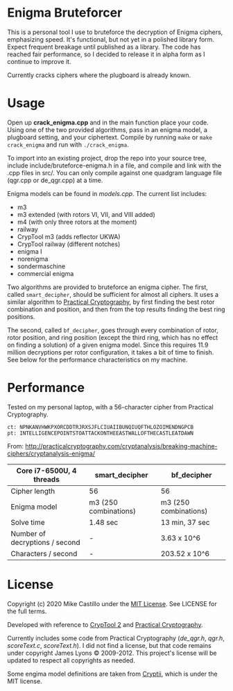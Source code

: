 # Enigma Bruteforcer

This is a personal tool I use to bruteforce the decryption of Enigma ciphers, emphasizing speed. It's functional, but not yet in a polished library form. Expect frequent breakage until published as a library. The code has reached fair performance, so I decided to release it in alpha form as I continue to improve it.

Currently cracks ciphers where the plugboard is already known.


# Usage

Open up **crack_enigma.cpp** and in the main function place your code. Using one of the two provided algorithms, pass in an enigma model, a plugboard setting, and your ciphertext. Compile by running `make` or `make crack_enigma` and run with `./crack_enigma`.

To import into an existing project, drop the repo into your source tree, include include/bruteforce-enigma.h in a file, and compile and link with the .cpp files in src/. You can only compile against one quadgram language file (qgr.cpp or de_qgr.cpp) at a time.

Enigma models can be found in *models.cpp*. The current list includes:
* m3
* m3 extended (with rotors VI, VII, and VIII added)
* m4 (with only three rotors at the moment)
* railway
* CrypTool m3 (adds reflector UKWA)
* CrypTool railway (different notches)
* enigma I
* norenigma
* sondermaschine
* commercial enigma

Two algorithms are provided to bruteforce an enigma cipher. The first, called `smart_decipher`, should be sufficient for almost all ciphers. It uses a similar algorithm to [Practical Cryptography](http://www.practicalcryptography.com/cryptanalysis/breaking-machine-ciphers/cryptanalysis-enigma-part-2/), by first finding the best rotor combination and position, and then from the top results finding the best ring positions.

The second, called `bf_decipher`, goes through every combination of rotor, rotor position, and ring position (except the third ring, which has no effect on finding a solution) of a given enigma model. Since this requires 11.9 million decryptions per rotor configuration, it takes a bit of time to finish. See below for the performance characteristics on my machine.



# Performance

Tested on my personal laptop, with a 56-character cipher from Practical Cryptography.

```
ct: NPNKANVHWKPXORCDDTRJRXSJFLCIUAIIBUNQIUQFTHLOZOIMENDNGPCB
pt: INTELLIGENCEPOINTSTOATTACKONTHEEASTWALLOFTHECASTLEATDAWN
```

From: http://practicalcryptography.com/cryptanalysis/breaking-machine-ciphers/cryptanalysis-enigma/


| Core i7-6500U, 4 threads       | smart_decipher        | bf_decipher           |
| ------------------------------ | ----------------------| ----------------------|
| Cipher length                  | 56                    | 56                    |
| Enigma model                   | m3 (250 combinations) | m3 (250 combinations) |
| Solve time                     | 1.48 sec              | 13 min, 37 sec        |
| Number of decryptions / second | -                     | 3.63 x 10^6           |
| Characters / second            | -                     | 203.52 x 10^6         |




# License

Copyright (c) 2020 Mike Castillo under the [MIT License](https://choosealicense.com/licenses/mit/). See LICENSE for the full terms.

Developed with reference to [CrypTool 2](https://www.cryptool.org/en/cryptool2) and [Practical Cryptography](http://www.practicalcryptography.com/cryptanalysis/breaking-machine-ciphers/cryptanalysis-enigma-part-2/).

Currently includes some code from Practical Cryptography (*de_qgr.h*, *qgr.h*, *scoreText.c*, *scoreText.h*). I did not find a license, but that code remains under copyright James Lyons © 2009-2012. This project's license will be updated to respect all copyrights as needed.

Some engima model definitions are taken from [Cryptii](https://github.com/cryptii/cryptii), which is under the MIT license.
